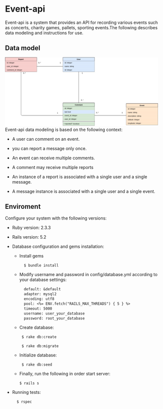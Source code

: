 # Event-api

Event-api is a system that provides an API for recording various events such as concerts, charity games, pallets, sporting events.The following describes data modeling and instructions for use.

## Data model
<img src="https://raw.githubusercontent.com/MaxAlmeida/events-api/master/event-api-diagram.jpg">
Event-api data modeling is based on the following context:

 * A user can comment on an event.
 
 * you can report a message only once.
 
 * An event can receive multiple comments.
 
 * A comment may receive multiple reports
 
 * An instance of a report is associated with a single user and a single message.
 
 * A message instance is associated with a single user and a single event.
 
 
## Enviroment
 Configure your system with the following versions:
 
 * Ruby version: 2.3.3
  
 * Rails version: 5.2
  
 * Database configuration and gems installation:
    * Install gems
      ```
        $ bundle install
      ```
      
    * Modify username and password in config/database.yml according to your database settings:
    
      ```
        default: &default
        adapter: mysql2
        encoding: utf8
        pool: <%= ENV.fetch("RAILS_MAX_THREADS") { 5 } %>
        timeout: 5000
        username: user_your_database
        password: root_your_database
      ```
    * Create database:
      ```
       $ rake db:create
      ```
      ```
       $ rake db:migrate
      ```
    * Initialize database:
      ```
       $ rake db:seed
      ```
    * Finally, run the following in order start server:
    
       ```
       $ rails s

       ```    
  * Running tests:
    ```
      $ rspec
    ```
